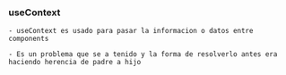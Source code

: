 
### useContext

    - useContext es usado para pasar la informacion o datos entre components

    - Es un problema que se a tenido y la forma de resolverlo antes era haciendo herencia de padre a hijo  
